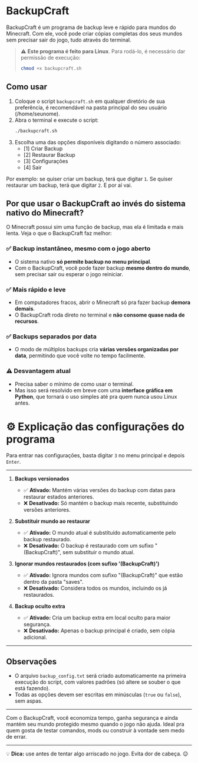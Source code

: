 # BackupCraft

BackupCraft é um programa de backup leve e rápido para mundos do Minecraft. Com ele, você pode criar cópias completas dos seus mundos sem precisar sair do jogo, tudo através do terminal.

> ⚠️ **Este programa é feito para Linux**. Para rodá-lo, é necessário dar permissão de execução:
> ```bash
> chmod +x backupcraft.sh
> ```

## Como usar
1. Coloque o script `backupcraft.sh` em qualquer diretório de sua preferência, é recomendável na pasta principal do seu usuário (/home/seunome).
2. Abra o terminal e execute o script:
   ```bash
   ./backupcraft.sh
   ```
3. Escolha uma das opções disponíveis digitando o número associado:
   - [1] Criar Backup
   - [2] Restaurar Backup
   - [3] Configurações
   - [4] Sair

Por exemplo: se quiser criar um backup, terá que digitar `1`. Se quiser restaurar um backup, terá que digitar `2`. E por aí vai.

## Por que usar o BackupCraft ao invés do sistema nativo do Minecraft?

O Minecraft possui sim uma função de backup, mas ela é limitada e mais lenta. Veja o que o BackupCraft faz melhor:

### ✅ Backup instantâneo, mesmo com o jogo aberto
- O sistema nativo **só permite backup no menu principal**.
- Com o BackupCraft, você pode fazer backup **mesmo dentro do mundo**, sem precisar sair ou esperar o jogo reiniciar.

### ✅ Mais rápido e leve
- Em computadores fracos, abrir o Minecraft só pra fazer backup **demora demais**.
- O BackupCraft roda direto no terminal e **não consome quase nada de recursos**.

### ✅ Backups separados por data
- O modo de múltiplos backups cria **várias versões organizadas por data**, permitindo que você volte no tempo facilmente.

### ⚠️ Desvantagem atual
- Precisa saber o mínimo de como usar o terminal.
- Mas isso será resolvido em breve com uma **interface gráfica em Python**, que tornará o uso simples até pra quem nunca usou Linux antes.

# ⚙️ Explicação das configurações do programa

Para entrar nas configurações, basta digitar `3` no menu principal e depois `Enter`.

---

1. **Backups versionados**  
   - ✅ **Ativado:** Mantém várias versões do backup com datas para restaurar estados anteriores.  
   - ❌ **Desativado:** Só mantém o backup mais recente, substituindo versões anteriores.

2. **Substituir mundo ao restaurar**  
   - ✅ **Ativado:** O mundo atual é substituído automaticamente pelo backup restaurado.  
   - ❌ **Desativado:** O backup é restaurado com um sufixo "(BackupCraft)", sem substituir o mundo atual.

3. **Ignorar mundos restaurados (com sufixo '(BackupCraft)')**  
   - ✅ **Ativado:** Ignora mundos com sufixo "(BackupCraft)" que estão dentro da pasta "saves".  
   - ❌ **Desativado:** Considera todos os mundos, incluindo os já restaurados.

4. **Backup oculto extra**  
   - ✅ **Ativado:** Cria um backup extra em local oculto para maior segurança.  
   - ❌ **Desativado:** Apenas o backup principal é criado, sem cópia adicional.

---

## Observações

- O arquivo `backup_config.txt` será criado automaticamente na primeira execução do script, com valores padrões (só altere se souber o que está fazendo).
- Todas as opções devem ser escritas em minúsculas (`true` ou `false`), sem aspas.



---

Com o BackupCraft, você economiza tempo, ganha segurança e ainda mantém seu mundo protegido mesmo quando o jogo não ajuda. Ideal pra quem gosta de testar comandos, mods ou construir à vontade sem medo de errar.

---

💡 **Dica:** use antes de tentar algo arriscado no jogo. Evita dor de cabeça. 😉
